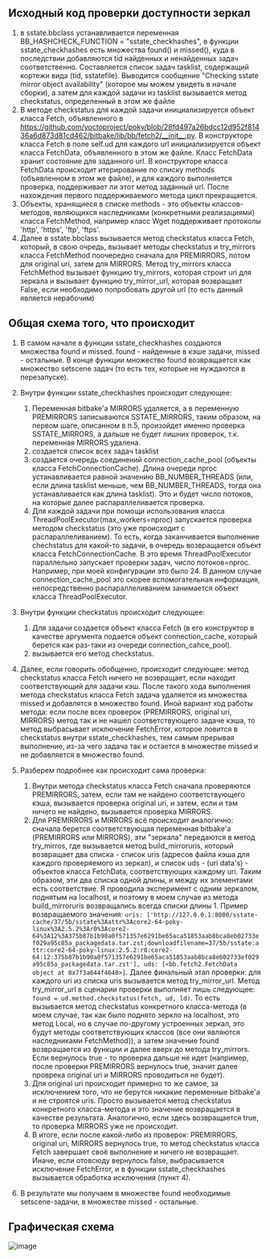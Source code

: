 ## Исходный код проверки доступности зеркал

1. в sstate.bbclass устанавливается переменная BB_HASHCHECK_FUNCTION = "sstate_checkhashes", в функции sstate_checkhashes есть множества found() и missed(), куда в последствии добавляются tid найденных и ненайденных задач соответственно. Составляется список задач tasklist, содержащий кортежи вида (tid, sstatefile). Выводится сообщение "Checking sstate mirror object availability" (которое мы можем увидеть в начале сборки), а затем для каждой задачи из tasklist вызывается метод checkstatus, определенный в этом же файле
2. В методе checkstatus для каждой задачи инициализируется объект класса Fetch, объявленного в https://github.com/yoctoproject/poky/blob/28fd497a26bdcc12d952f81436a6d873d81cd462/bitbake/lib/bb/fetch2/__init__.py. В конструкторе класса Fetch в поле self.ud для каждого url инициализируется объект класса FetchData, объявленного в этом же файле. Класс FetchData хранит состояние для заданного url. В конструкторе класса FetchData происходит итерирование по списку methods (объявленном в этом же файле), и для каждого выполняется проверка, поддерживает ли этот метод заданный url. После нахождения первого поддерживаемого метода цикл прекращается.
3. Объекты, хранящиеся в списке methods - это объекты классов-методов, являющихся наследниками (конкретными реализациями) класса FetchMethod, например класс Wget поддерживает протоколы 'http', 'https', 'ftp', 'ftps'.
4. Далее в sstate.bbclass вызывается метод checkstatus класса Fetch, который, в свою очредь, вызывает методы checkstatus и try_mirrors класса FetchMethod поочередно сначала для PREMIRRORS, потом для original uri, затем для MIRRORS. Метод try_mirrors класса FetchMethod вызывает функцию try_mirrors, которая строит uri для зеркала и вызывает функцию try_mirror_url, которая возвращает False, если необходимо попробовать другой url (то есть данный является нерабочим)



## Общая схема того, что происходит
1. В самом начале в функции sstate_checkhashes создаются множества found и missed. found - найденные в кэше задачи,  missed - остальные. В конце функции множество found возвращается как множество setscene задач (то есть тех, которые не нуждаются в перезапуске).
2. Внутри функции sstate_checkhashes происходит следующее:
    1) Переменная bitbake'a MIRRORS удаляется, а в переменную PREMIRRORS записываются SSTATE_MIRRORS, таким образом, на первом шаге, описанном в п.5, произойдет именно проверка SSTATE_MIRRORS, а дальше не будет лишних проверок, т.к. переменная MIRRORS удалена.
    2) создается список всех задач tasklist
    3) создается очередь соединений connection_cache_pool (объекты класса FetchConnectionCache). Длина очереди nproc устанавливается равной значению BB_NUMBER_THREADS (или, если длина tasklist меньше, чем BB_NUMBER_THREADS, тогда она устанавливается как длина tasklist). Это и будет число потоков, на которые далее распараллеливается проверка.
    4) Для каждой задачи при помощи использования класса ThreadPoolExecutor(max_workers=nproc) запускается проверка методом checkstatus (это уже происходит с распараллеливанием). То есть, когда заканчивается выполнение chechstatus для какой-то задачи, в очередь возвращается объект класса FetchConnectionCache. В это время ThreadPoolExecutor параллельно запускает проверки задач, число потоков=nproc. Например, при моей конфигурации это было 24. В данном случае connection_cache_pool это скорее вспомогательная информация, непосредственно распараллеливанием занимается объект класса ThreadPoolExecutor.
4. Внутри функции checkstatus происходит следующее:
    1) Для задачи создается объект класса Fetch (в его конструктор в качестве аргумента подается объект connection_cache, который берется как раз-таки из очереди connection_cahce_pool).
    2) вызывается его метод checkstatus.

5. Далее, если говорить обобщенно, происходит следующее: метод checkstatus класса Fetch ничего не возвращает, если находит соответствующий для задачи кэш. После такого хода выполнения метода checkstatus класса Fetch задача удаляется из множества missed и добавлятся в множество found. Иной вариант ход работы метода: если после всех проверок (PREMIRRORS, original uri, MIRRORS) метод так и не нашел соответствующего задаче кэша, то метод выбрасывает исключение FetchError, которое ловится в checkstatus внутри sstate_checkhashes, тем самым прерывая выполнение, из-за чего задача так и остается в множестве missed и не добавляется в множество found.
6. Разберем подробнее как происходит сама проверка:
    1) Внутри метода checkstatus класса Fetch сначала проверяются PREMIRRORS, затем, если там не найдено соответствующего кэша, вызывается проверка original uri, и затем, если и там ничего не найдено, вызывается проверка MIRRORS.
    2) Для PREMIRRORS и MIRRORS всё происходит аналогично: сначала берется соответствующая переменная  bitbake'а (PREMIRRORS или MIRRORS), эти "зеркала" передаются в метод try_mirros, где вызывается метод build_mirroruris, который возвращает два списка - список uris (адресов файла кэша для каждого проверяемого из зеркал), и список uds - (uri data's) - объектов класса FetchData, соответствующих каждому uri. Таким образом, эти два списка одной длины, и между их элементами есть соответствие. 
    Я проводила эксперимент с одним зеркалом, поднятым на localhost, и поэтому в моем случае из метода build_mirroruris возвращались всегда списки длины 1. Пример возвращаемого значения: `uris: ['http://127.0.0.1:8000/sstate-cache/37/5b/sstate%3Aattr%3Acore2-64-poky-linux%3A2.5.2%3Ar0%3Acore2-64%3A12%3A375b87b1b90a0f571357e6291be65aca51853aab8bca8eb02733ef029a95c85a_packagedata.tar.zst;downloadfilename=37/5b/sstate:attr:core2-64-poky-linux:2.5.2:r0:core2-64:12:375b87b1b90a0f571357e6291be65aca51853aab8bca8eb02733ef029a95c85a_packagedata.tar.zst'], uds: [<bb.fetch2.FetchData object at 0x7f3a644f4640>]`.  Далее финальный этап проверки: для каждого uri из списка uris вызывается метод try_mirror_url. Метод try_mirror_url в сценарии проверки выполняет лишь следующее: `found = ud.method.checkstatus(fetch, ud, ld)`. То есть вызывается метод checkstatus конкретного класса-метода (в моем случае, так как было поднято зеркло на localhost, это метод Local, но в случае по-другому устроенных зеркал, это будут методы соответствующих классов (все они являются наследниками FetchMethod)), а затем значение found возвращается из функции и далее вверх до метода try_mirrors. Если вернулось true - то проверка дальше не идет (например, после проверки PREMIRRORS вернулось true, значит далее проврека original uri и MIRRORS проводиться не будет). 
    3) Для original uri происходит примерно то же самое, за исключением того, что не берутся никакие переменные bitbake'a и не строятся uris. Просто вызывается метод checkstatus конкретного класса-метода и это значение возвращается в качестве результата. Аналогично, если здесь возвращается true, то проверка MIRRORS уже не происходит.
    4) В итоге, если после какой-либо из проверок: PREMIRRORS, original uri, MIRRORS вернулось true, то метод checkstatus класса Fetch завершает своё выполнение и ничего не возвращает. Иначе, если отовсюду вернулось false, выбрасывается исключение FetchError, и в функции sstate_checkhashes вызывается обработка исключения (пункт 4).

7. В результате мы получаем в множестве found необходимые setscene-задачи, в множестве missed - остальные.

## Графическая схема
![image](https://github.com/user-attachments/assets/729514b0-d4e4-4d47-bfd0-76095a5ef629)


